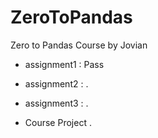# ZeroToPandas
Zero to Pandas Course by Jovian

- assignment1 : Pass
- assignment2 : .
- assignment3 : .

- Course Project  .
